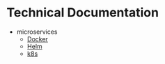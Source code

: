 # Technical Documentation
 - microservices
   - [Docker](docker.md)
   - [Helm](helm.md)
   - [k8s](k8.md)
